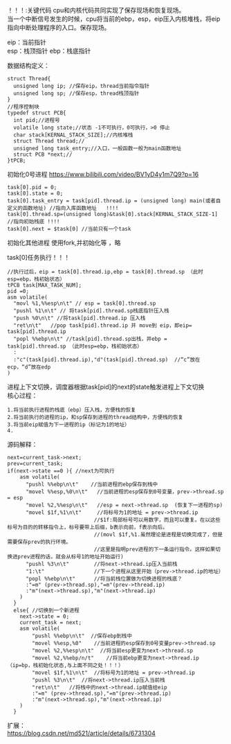 ！！！:关键代码
cpu和内核代码共同实现了保存现场和恢复现场。  
当一个中断信号发生的时候，cpu将当前的ebp，esp，eip压入内核堆栈，将eip指向中断处理程序的入口。保存现场。  


eip：当前指针  
esp：栈顶指针
ebp：栈底指针

数据结构定义：

    struct Thread{
      unsigned long ip; //保存eip，thread当前指令指针
      unsigned long sp; //保存esp，thread栈顶指针
    }
    //程序控制块
    typedef struct PCB{
      int pid;//进程号
      volatile long state;//状态 -1不可执行，0可执行，>0 停止
      char stack[KERNAL_STACK_SIZE];//内核堆栈
      struct Thread thread;//
      unsigned long task_entry;//入口，一般函数一般为main函数地址
      struct PCB *next;//
    }tPCB;
    
初始化0号进程  https://www.bilibili.com/video/BV1yD4y1m7Q9?p=16  

    task[0].pid = 0;
    task[0].state = 0;
    task[0].task_entry = task[pid].thread.ip = (unsigned long) main(或者自定义的函数地址) //指向入库函数地址   !!!!
    task[0].thread.sp=(unsigned long)&task[0].stack[KERNAL_STACK_SIZE-1]  //指向初始栈底 !!!!
    task[0].next = $task[0] //当前只有一个task
    
    
初始化其他进程  使用fork,并初始化等 ，略  
    
task[0]任务执行！！！  
    
    //执行过后，eip = task[0].thread.ip,ebp = task[0].thread.sp （此时esp=ebp，栈初始状态）
    tPCB task[MAX_TASK_NUM]; 
    pid =0;
    asm volatile(
      "movl %1,%%esp\n\t" // esp = task[0].thread.sp 
      "pushl %1\n\t" // 将task[pid].thread.sp栈底指针压入栈  
      "push %0\n\t" //将task[pid].thread.ip 压入栈  
      "ret\n\t"   //pop task[pid].thread.ip 并 move到 eip，即eip=  task[pid].thread.ip
      "popl %%ebp\n\t" //task[pid].thread.sp出栈，并ebp =  task[pid].thread.sp （此时esp=ebp，栈初始状态）
      :
      :"c"(task[pid].thread.ip),"d"(task[pid].thread.sp)  //“c”放在ecp，“d”放在edp
    ) 
    
    
进程上下文切换，调度器根据task[pid]的next的state触发进程上下文切换  
核心过程：

    1.将当前执行进程的栈底（ebp）压入栈，方便栈的恢复
    2.将当前执行的进程的ip，和sp保存到进程的thread结构中，方便栈的恢复
    3.将当前eip赋值为下一进程的ip（标记为1的地址）
    4.
    
源码解释：

    next=current_task->next;
    prev=current_task;
    if(next->state ==0 ){ //next为可执行
        asm volatile(
          "pushl %%ebp\n\t"    //当前进程的ebp保存到栈中
          "movel %%esp,%0\n\t"   //当前进程的esp保存到0号变量，prev->thread.sp = esp
          "movel %2,%%esp\n\t"   //esp = next->thread.sp  (恢复下一进程的sp)
          "movel $1f,%1\n\t"     //将标号为1的地址 = prev->thread.ip  
                                //$1f:局部标号可以用数字，而且可以重复。在以这些标号为目的的转移指令上，标号要带上后缀，b表示向前，f表示向后。
                                //(movl $1f,%1.虽然理论是进程是切换完成了，但是需要保存prev的执行环境。
                                //这里是指明prev进程的下一条运行指令。这样如果切换进prev进程的话，就会从标号1的地址开始运行)
          "pushl %3\n\t"        //将next->thread.ip压入当前栈
          "1:\t"                //下一个进程从这里开始（prev->thread.ip的地址）
          "popl %%ebp\n\t"      //将当前栈位置做为切换进程的栈底？
          :"=m" (prev->thread.sp),"=m"(prev->thread.ip)  
          :"m"(next->thread.sp),"m"(next->thread.ip)
        )
      }
      else{ //切换到一个新进程  
        next->state = 0;
        current_task = next;
        asm volatile(
            "pushl %%ebp\n\t"  //保存ebp到栈中
            "movel %%esp,%0"    //当前进程的esp保存到0号变量prev->thread.sp
            "movel %2,%%esp\n\t"  //将当前esp更变为next->thread.sp
            "movel %2,%%ebp/n/t"    //将当前ebp更变为next->thread.ip （ip=bp，栈初始化状态,与上面不同之处！！！）
            "movel $1f,%1\n\t"  //将标号为1的地址 = prev->thread.ip
            "pushl %3\n\t"  //将next->thread.ip压入当前栈
            "ret\n\t"   //将栈中的next->thread.ip赋值给eip  
            :"=m" (prev->thread.sp),"=m"(prev->thread.ip)  
            :"m"(next->thread.sp),"m"(next->thread.ip)
        )
      }




扩展：  
https://blog.csdn.net/md521/article/details/6731304
